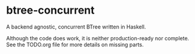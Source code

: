 btree-concurrent
================

A backend agnostic, concurrent BTree written in Haskell.

Although the code does work, it is neither production-ready nor complete. See
the TODO.org file for more details on missing parts.
